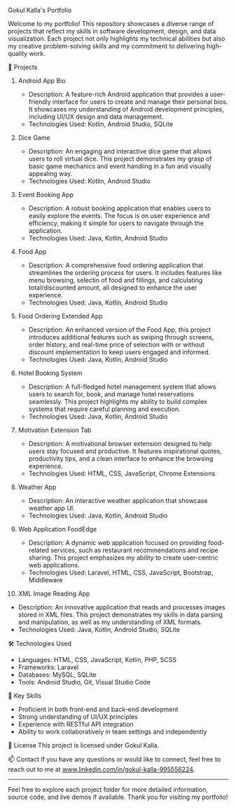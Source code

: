 Gokul Kalla's Portfolio

Welcome to my portfolio! This repository showcases a diverse range of projects that reflect my skills in software development, design, and data visualization. Each project not only highlights my technical abilities but also my creative problem-solving skills and my commitment to delivering high-quality work. 

🚀 Projects

1. Android App Bio
   - Description: A feature-rich Android application that provides a user-friendly interface for users to create and manage their personal bios. It showcases my understanding of Android development principles, including UI/UX design and data management.
   - Technologies Used: Kotlin, Android Studio, SQLite

2. Dice Game
   - Description: An engaging and interactive dice game that allows users to roll virtual dice. This project demonstrates my grasp of basic game mechanics and event handling in a fun and visually appealing way.
   - Technologies Used:  Kotlin, Android Studio

3. Event Booking App
   - Description: A robust booking application that enables users to easily explore the events. The focus is on user experience and efficiency, making it simple for users to navigate through the application.
   - Technologies Used: Java, Kotlin, Android Studio

4. Food App
   - Description: A comprehensive food ordering application that streamlines the ordering process for users. It includes features like menu browsing, selectin of food and fillings, and calculating total/discounted amount, all designed to enhance the user experience.
   - Technologies Used:  Java, Kotlin, Android Studio

5. Food Ordering Extended App
   - Description: An enhanced version of the Food App, this project introduces additional features such as swiping through screens, order history, and real-time price of selection with or without discount implementation to keep users engaged and informed.
   - Technologies Used: Java, Kotlin, Android Studio

6. Hotel Booking System
   - Description: A full-fledged hotel management system that allows users to search for, book, and manage hotel reservations seamlessly. This project highlights my ability to build complex systems that require careful planning and execution.
   - Technologies Used: Java, Kotlin, Android Studio

7. Motivation Extension Tab
   - Description: A motivational browser extension designed to help users stay focused and productive. It features inspirational quotes, productivity tips, and a clean interface to enhance the browsing experience.
   - Technologies Used: HTML, CSS, JavaScript, Chrome Extensions

8. Weather App
   - Description: An interactive weather application that showcase weather app UI. 
   - Technologies Used: Java, Kotlin, Android Studio

9. Web Application FoodEdge
   - Description: A dynamic web application focused on providing food-related services, such as restaurant recommendations and recipe sharing. This project emphasizes my ability to create user-centric web applications.
   - Technologies Used: Laravel, HTML, CSS, JavaScript, Bootstrap, Middleware

10. XML Image Reading App
   - Description: An innovative application that reads and processes images stored in XML files. This project demonstrates my skills in data parsing and manipulation, as well as my understanding of XML formats.
   - Technologies Used: Java, Kotlin, Android Studio, SQLite

🛠️ Technologies Used
- Languages: HTML, CSS, JavaScript, Kotlin, PHP, SCSS
- Frameworks: Laravel
- Databases: MySQL, SQLite
- Tools: Android Studio, Git, Visual Studio Code

🌟 Key Skills
- Proficient in both front-end and back-end development
- Strong understanding of UI/UX principles
- Experience with RESTful API integration
- Ability to work collaboratively in team settings and independently

📄 License
This project is licensed under Gokul Kalla.

📫 Contact
If you have any questions or would like to connect, feel free to reach out to me at www.linkedin.com/in/gokul-kalla-995556224.

---

Feel free to explore each project folder for more detailed information, source code, and live demos if available. Thank you for visiting my portfolio!
